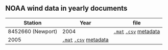 ## NOAA wind data in yearly documents

Station            | Year | file
-------------------|------|------
8452660 (Newport)  |2004  |[``.mat``](Data/wind/8452660/2004/wind_2004_8452660.mat) [``.csv``](Data/wind/8452660/2004/wind_2004_8452660.csv) [metadata](Data/wind/8452660/2004/README_wind_2004_8452660.csv)
 |2005  |[``.mat``](Data/wind/8452660/2005/wind_2005_8452660.mat) [``.csv``](Data/wind/8452660/2005/wind_2005_8452660.csv) [metadata](Data/wind/8452660/2005/README_wind_2005_8452660.csv)
